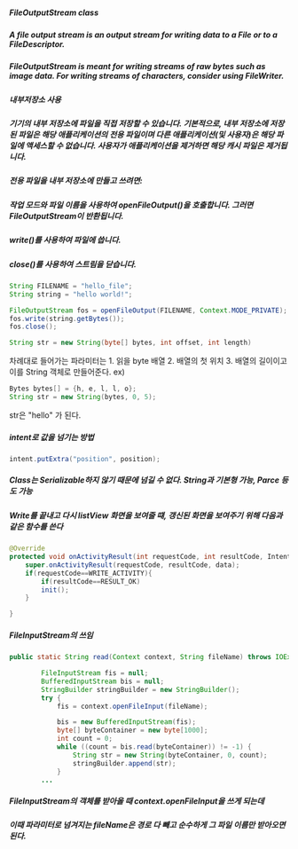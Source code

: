##### FileOutputStream class
##### A file output stream is an output stream for writing data to a File or to a FileDescriptor.
##### FileOutputStream is meant for writing streams of raw bytes such as image data. For writing streams of characters, consider using FileWriter.

##### 내부저장소 사용
##### 기기의 내부 저장소에 파일을 직접 저장할 수 있습니다. 기본적으로, 내부 저장소에 저장된 파일은 해당 애플리케이션의 전용 파일이며 다른 애플리케이션(및 사용자)은 해당 파일에 액세스할 수 없습니다. 사용자가 애플리케이션을 제거하면 해당 캐시 파일은 제거됩니다.
##### 전용 파일을 내부 저장소에 만들고 쓰려면:
##### 작업 모드와 파일 이름을 사용하여 openFileOutput()을 호출합니다. 그러면 FileOutputStream이 반환됩니다.
##### write()를 사용하여 파일에 씁니다.
##### close()를 사용하여 스트림을 닫습니다.
```java
String FILENAME = "hello_file";
String string = "hello world!";

FileOutputStream fos = openFileOutput(FILENAME, Context.MODE_PRIVATE);
fos.write(string.getBytes());
fos.close();
```
```java
String str = new String(byte[] bytes, int offset, int length)
```
차례대로 들어가는 파라미터는 1. 읽을 byte 배열 2. 배열의 첫 위치 3. 배열의 길이이고
이를 String 객체로 만들어준다.
ex)
```java
Bytes bytes[] = {h, e, l, l, o};
String str = new String(bytes, 0, 5);
```
str은 "hello" 가 된다.

##### intent로 값을 넘기는 방법
```java
intent.putExtra("position", position);
```
##### Class는 Serializable하지 않기 때문에 넘길 수 없다. String과 기본형 가능, Parce 등도 가능

##### Write를 끝내고 다시 listView 화면을 보여줄 떄, 갱신된 화면을 보여주기 위해 다음과 같은 함수를 쓴다
```java
@Override
protected void onActivityResult(int requestCode, int resultCode, Intent data) {
    super.onActivityResult(requestCode, resultCode, data);
    if(requestCode==WRITE_ACTIVITY){
        if(resultCode==RESULT_OK)
        init();
    }

}
```

##### FileInputStream의 쓰임
```java
public static String read(Context context, String fileName) throws IOException {

        FileInputStream fis = null;
        BufferedInputStream bis = null;
        StringBuilder stringBuilder = new StringBuilder();
        try {
            fis = context.openFileInput(fileName);

            bis = new BufferedInputStream(fis);
            byte[] byteContainer = new byte[1000];
            int count = 0;
            while ((count = bis.read(byteContainer)) != -1) {
                String str = new String(byteContainer, 0, count);
                stringBuilder.append(str);
            }
        ...
```

##### FileInputStream의 객체를 받아올 때 context.openFileInput을 쓰게 되는데
##### 이때 파라미터로 넘겨지는 fileName은 경로 다 빼고 순수하게 그 파일 이름만 받아오면 된다.
